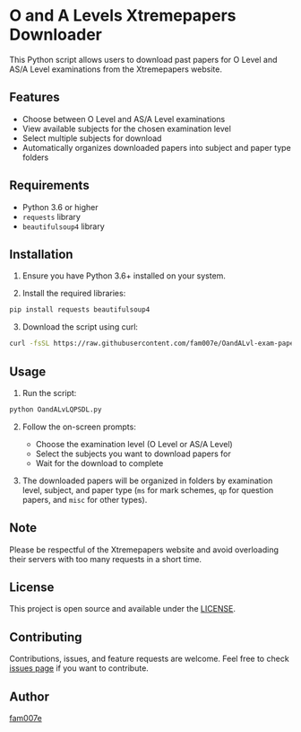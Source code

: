 # O and A Levels Xtremepapers Downloader

This Python script allows users to download past papers for O Level and AS/A Level examinations from the Xtremepapers website.

## Features

- Choose between O Level and AS/A Level examinations
- View available subjects for the chosen examination level
- Select multiple subjects for download
- Automatically organizes downloaded papers into subject and paper type folders

## Requirements

- Python 3.6 or higher
- `requests` library
- `beautifulsoup4` library

## Installation

1. Ensure you have Python 3.6+ installed on your system.

2. Install the required libraries:

```bash
pip install requests beautifulsoup4
```

3. Download the script using curl:

```bash
curl -fsSL https://raw.githubusercontent.com/fam007e/OandALvl-exam-paper-downloader/refs/heads/main/o_and_a_lv_qp_sdl.py -o o_and_a_lv_qp_sdl.py
```

## Usage

1. Run the script:

```bash
python OandALvLQPSDL.py
```

2. Follow the on-screen prompts:
   - Choose the examination level (O Level or AS/A Level)
   - Select the subjects you want to download papers for
   - Wait for the download to complete

3. The downloaded papers will be organized in folders by examination level, subject, and paper type (`ms` for mark schemes, `qp` for question papers, and `misc` for other types).

## Note

Please be respectful of the Xtremepapers website and avoid overloading their servers with too many requests in a short time.

## License

This project is open source and available under the [LICENSE](LICENSE).

## Contributing

Contributions, issues, and feature requests are welcome. Feel free to check [issues page](https://github.com/fam007e/fun007repo/issues) if you want to contribute.

## Author

[fam007e](https://github.com/fam007e)
